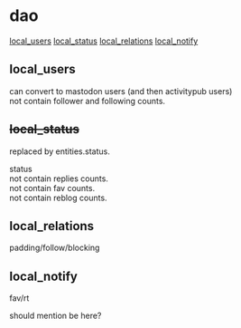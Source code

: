 # dao

[local_users]
[local_status]
[local_relations]
[local_notify]

## local_users

can convert to mastodon users (and then activitypub users)  
not contain follower and following counts.  

## ~~local_status~~

replaced by entities.status.  

status  
not contain replies counts.  
not contain fav counts.  
not contain reblog counts.  


## local_relations

padding/follow/blocking

## local_notify

fav/rt

should mention be here?



[local_users]: #local_users
[local_status]: #local_status
[local_relations]: #local_relations
[local_notify]: #local_notify